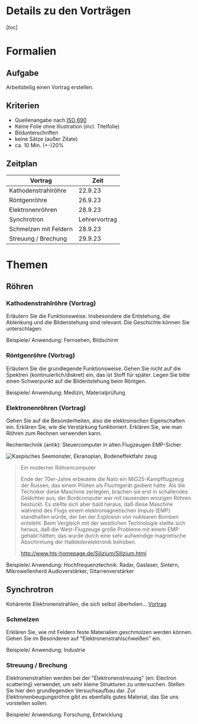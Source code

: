 Details zu den Vorträgen
=========================

[toc]

# Formalien

## Aufgabe

Arbeitsteilig einen Vortrag erstellen.

## Kriterien

* Quellenangabe nach [ISO 690](https://www.uni-saarland.de/fileadmin/upload/lehrstuhl/solte-gresser/Dokumente/Allgemein/Zitieren_nach_DIN_ISO_690.pdf)
* Keine Folie ohne Illustration (incl. Titelfolie)
* Bildunterschriften
* keine Sätze (außer Zitate)
* ca. 10 Min. (+-)20%

## Zeitplan

| Vortrag               | Zeit          |
|-----------------------|---------------|
| Kathodenstrahlröhre   | 22.9.23       |
| Röntgenröhre          | 26.9.23       |
| Elektronenröhren      | 28.9.23       |
| Synchrotron           | Lehrervortrag |
| Schmelzen mit Feldern | 28.9.23       |
| Streuung / Brechung   | 29.9.23       |


# Themen

## Röhren

### Kathodenstrahlröhre (Vortrag)

Erläutern Sie die Funktionsweise. Insbesondere die Entstehung, die Ablenkung und die Bildenstehung sind relevant. Die Geschichte können Sie unterschlagen.

Beispiele/ Anwendung: Fernsehen, Bildschirm

### Röntgenröhre (Vortrag)

Erläutern Sie die grundlegende Funktionsweise. Gehen Sie nicht auf die Spektren (kontinuierlich/diskret) ein, das ist Stoff für später. Legen Sie bitte einen Schwerpunkt auf die Bildentstehung beim Röntgen.

Beispiele/ Anwendung: Medizin, Materialprüfung

### Elektronenröhren (Vortrag)

Gehen Sie auf die Besonderheiten, also die elektronischen Eigenschaften ein. Erklären Sie, wie die Verstärkung funktioniert. Erklären Sie, wie man Röhren zum Rechnen verwenden kann.

Rechentechnik (antik): Steuercomputer in alten Flugzeugen EMP-Sicher

![Kaspisches Seemonster, Ekranoplan, Bodeneffektfahr    zeug](https://upload.wikimedia.org/wikipedia/commons/c/ce/%D0%AD%D0%BA%D1%80%D0%B0%D0%BD%D0%BE%D0%BF%D0%BB%D0%B0%D0%BD_%D0%9A%D0%9C.jpg)

> Ein moderner Röhrencomputer
> 
> Ende der 70er-Jahre erbeutete die Nato ein MiG25-Kampfflugzeug der Russen, das einem Piloten als Fluchtgerät gedient hatte. Als die Techniker diese Maschine zerlegten, brachen sie erst in schallendes Gelächter aus; der Bordcomputer war mit tausenden winzigen Röhren bestückt. Es stellte sich aber bald heraus, daß diese Maschine während des Flugs einem elektromagnetischen Impuls (EMP) standhalten würde, der bei der Explosion von nuklearen Bomben entsteht. Beim Vergleich mit der westlichen Technologie stellte sich heraus, daß die West-Flugzeuge große Probleme mit einem EMP gehabt hätten; das wurde durch eine sehr aufwendige magnetische Abschirmung der Halbleiterelektronik behoben.
>
> http://www.hts-homepage.de/Silizium/Silizium.html

Beispiele/ Anwendung: Hochfrequenztechnik: Radar, Gaslaser, Sintern, Mikrowellenherd
Audioverstärker, Gitarrenverstärker

## Synchrotron

Kohärente Elektronenstrahlen, die sich selbst überholen...
[Vortrag](synchrotron.slides.md)

### Schmelzen

Erklären Sie, wie mit Feldern feste Materialien geschmolzen werden können. Gehen Sie im Besonderen auf "Elektronenstrahlschweißen" ein.

Beispiele/ Anwendung: Industrie

### Streuung / Brechung

Elektronenstrahlen werden bei der "Elektronenstreuung" (en: Electron scattering) verwendet, um sehr kleine Strukturen zu untersuchen. Stellen Sie hier den grundlegenden Versuchsaufbau dar. Zur Elektronenbeugungsröhre gibt es ebenfalls gutes Material, das Sie uns vorstellen sollen.

Beispiele/ Anwendung: Forschung, Entwicklung
